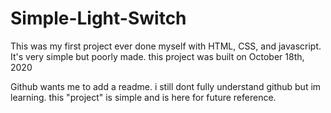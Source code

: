 # Simple-Light-Switch
This was my first project ever done myself with HTML, CSS, and javascript. It's very simple but poorly made. this project was built on October 18th, 2020

Github wants me to add a readme.  i still dont fully understand github but im learning. this "project" is simple and is here for future reference. 
